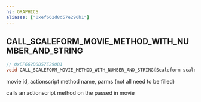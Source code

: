 ```yaml
---
ns: GRAPHICS
aliases: ["0xef662d8d57e290b1"]
---
```

## CALL_SCALEFORM_MOVIE_METHOD_WITH_NUMBER_AND_STRING

```c
// 0xEF662D8D57E290B1
void CALL_SCALEFORM_MOVIE_METHOD_WITH_NUMBER_AND_STRING(Scaleform scaleform, string cMethodName, float fParam1, float fParam2, float fParam3, float fParam4, float fParam5, string cParam1, string cParam2, string cParam3, string cParam4, string cParam5);
```

movie id, actionscript method name, parms (not all need to be filled)

calls an actionscript method on the passed in movie

